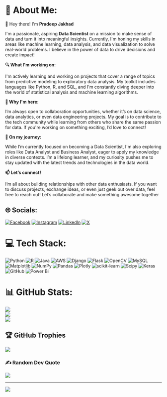 # 💫 About Me:
👋 Hey there! I'm **Pradeep Jakhad**

I'm a passionate, aspiring **Data Scientist** on a mission to make sense of data and turn it into meaningful insights. Currently, I'm honing my skills in areas like machine learning, data analysis, and data visualization to solve real-world problems. I believe in the power of data to drive decisions and create impact!

**🔍 What I'm working on:**

I'm actively learning and working on projects that cover a range of topics from predictive modeling to exploratory data analysis. My toolkit includes languages like Python, R, and SQL, and I'm constantly diving deeper into the world of statistical analysis and machine learning algorithms.

**🚀 Why I'm here:**

I’m always open to collaboration opportunities, whether it’s on data science, data analytics, or even data engineering projects. My goal is to contribute to the tech community while learning from others who share the same passion for data. If you're working on something exciting, I’d love to connect!

**🌱 On my journey:**

While I’m currently focused on becoming a Data Scientist, I'm also exploring roles like Data Analyst and Business Analyst, eager to apply my knowledge in diverse contexts. I’m a lifelong learner, and my curiosity pushes me to stay updated with the latest trends and technologies in the data world.

**📫 Let’s connect!**

I’m all about building relationships with other data enthusiasts. If you want to discuss projects, exchange ideas, or even just geek out over data, feel free to reach out! Let’s collaborate and make something awesome together



## 🌐 Socials:
[![Facebook](https://img.shields.io/badge/Facebook-%231877F2.svg?logo=Facebook&logoColor=white)](https://facebook.com/Pradeep_Jaat) [![Instagram](https://img.shields.io/badge/Instagram-%23E4405F.svg?logo=Instagram&logoColor=white)](https://instagram.com/pradeep_jakhad) [![LinkedIn](https://img.shields.io/badge/LinkedIn-%230077B5.svg?logo=linkedin&logoColor=white)](https://www.linkedin.com/in/pradeep-jakhad-907b44284/) [![X](https://img.shields.io/badge/X-black.svg?logo=X&logoColor=white)](https://x.com/@Pradeepjakhad1) 

# 💻 Tech Stack:
![Python](https://img.shields.io/badge/python-3670A0?style=for-the-badge&logo=python&logoColor=ffdd54) ![R](https://img.shields.io/badge/r-%23276DC3.svg?style=for-the-badge&logo=r&logoColor=white) ![Java](https://img.shields.io/badge/java-%23ED8B00.svg?style=for-the-badge&logo=openjdk&logoColor=white) ![AWS](https://img.shields.io/badge/AWS-%23FF9900.svg?style=for-the-badge&logo=amazon-aws&logoColor=white) ![Django](https://img.shields.io/badge/django-%23092E20.svg?style=for-the-badge&logo=django&logoColor=white) ![Flask](https://img.shields.io/badge/flask-%23000.svg?style=for-the-badge&logo=flask&logoColor=white) ![OpenCV](https://img.shields.io/badge/opencv-%23white.svg?style=for-the-badge&logo=opencv&logoColor=white) ![MySQL](https://img.shields.io/badge/mysql-4479A1.svg?style=for-the-badge&logo=mysql&logoColor=white) ![Matplotlib](https://img.shields.io/badge/Matplotlib-%23ffffff.svg?style=for-the-badge&logo=Matplotlib&logoColor=black) ![NumPy](https://img.shields.io/badge/numpy-%23013243.svg?style=for-the-badge&logo=numpy&logoColor=white) ![Pandas](https://img.shields.io/badge/pandas-%23150458.svg?style=for-the-badge&logo=pandas&logoColor=white) ![Plotly](https://img.shields.io/badge/Plotly-%233F4F75.svg?style=for-the-badge&logo=plotly&logoColor=white) ![scikit-learn](https://img.shields.io/badge/scikit--learn-%23F7931E.svg?style=for-the-badge&logo=scikit-learn&logoColor=white) ![Scipy](https://img.shields.io/badge/SciPy-%230C55A5.svg?style=for-the-badge&logo=scipy&logoColor=%white) ![Keras](https://img.shields.io/badge/Keras-%23D00000.svg?style=for-the-badge&logo=Keras&logoColor=white) ![GitHub](https://img.shields.io/badge/github-%23121011.svg?style=for-the-badge&logo=github&logoColor=white) ![Power Bi](https://img.shields.io/badge/power_bi-F2C811?style=for-the-badge&logo=powerbi&logoColor=black)
# 📊 GitHub Stats:
![](https://github-readme-stats.vercel.app/api?username=PradeepJakhad&theme=dark&hide_border=false&include_all_commits=false&count_private=false)<br/>
![](https://github-readme-streak-stats.herokuapp.com/?user=PradeepJakhad&theme=dark&hide_border=false)<br/>
![](https://github-readme-stats.vercel.app/api/top-langs/?username=PradeepJakhad&theme=dark&hide_border=false&include_all_commits=false&count_private=false&layout=compact)

## 🏆 GitHub Trophies
![](https://github-profile-trophy.vercel.app/?username=PradeepJakhad&theme=radical&no-frame=false&no-bg=true&margin-w=4)

### ✍️ Random Dev Quote
![](https://quotes-github-readme.vercel.app/api?type=horizontal&theme=radical)

---
[![](https://visitcount.itsvg.in/api?id=PradeepJakhad&icon=0&color=0)](https://visitcount.itsvg.in)


